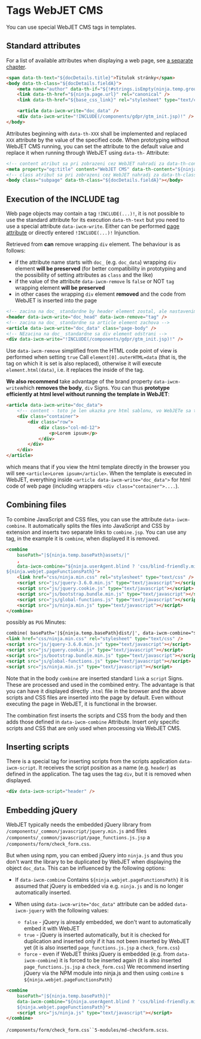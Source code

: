 # Tags WebJET CMS

You can use special WebJET CMS tags in templates.

## Standard attributes

For a list of available attributes when displaying a web page, see [a separate chapter](webjet-objects.md).

```html
<span data-th-text="${docDetails.title}">Titulok stránky</span>
<body data-th-class="${docDetails.fieldA}">
	<meta name="author" data-th-if="${!#strings.isEmpty(ninja.temp.group.author)}" data-th-content="${ninja.temp.group.author}" />
	<link data-th-href="${ninja.page.url}" rel="canonical" />
	<link data-th-href="${base_css_link}" rel="stylesheet" type="text/css" />

	<article data-iwcm-write="doc_data" />
	<div data-iwcm-write="!INCLUDE(/components/gdpr/gtm_init.jsp)!" />
</body>
```

Attributes beginning with `data-th-XXX` shall be implemented and replaced `XXX` attribute by the value of the specified code. When prototyping without WebJET CMS running, you can set the attribute to the default value and replace it when running through WebJET using `data-th-` Attribute:

```html
<!-- content atribut sa pri zobrazeni cez WebJET nahradi za data-th-content hodnotu -->
<meta property="og:title" content="WebJET CMS" data-th-content="${ninja.page.seoTitle}" />
<!-- class atribut sa pri zobrazeni cez WebJET nahradi za data-th-class hodnotu -->
<body class="subpage" data-th-class="${docDetails.fieldA}"></body>
```

## Execution of the INCLUDE tag

Web page objects may contain a tag `!INCLUDE(...)!`, it is not possible to use the standard attribute for its execution `data-th-text` but you need to use a special attribute `data-iwcm-write`. Either can be performed [page attribute](webjet-objects.md) or directly entered `!INCLUDE(...)!` Injunction.

Retrieved from **can** remove wrapping `div` element. The behaviour is as follows:
- if the attribute name starts with `doc_` (e.g. `doc_data`) wrapping `div` element **will be preserved** (for better compatibility in prototyping and the possibility of setting attributes as `class` and the like)
- if the value of the attribute `data-iwcm-remove` Is `false` or NOT `tag` wrapping element **will be preserved**
- in other cases the wrapping `div` element **removed** and the code from WebJET is inserted into the page
```html
<!-- zacina na doc_ standardne by header element zostal, ale nastavenim data-iwcm-remove="tag" header element odstranime -->
<header data-iwcm-write="doc_head" data-iwcm-remove="tag" />
<!-- zacina na doc_ standardne sa article element zachova -->
<article data-iwcm-write="doc_data" class="page-body" />
<!-- NEzacina na doc_ standardne sa div element odstrani -->
<div data-iwcm-write="!INCLUDE(/components/gdpr/gtm_init.jsp)!" />
```

Use `data-iwcm-remove` simplified from the HTML code point of view is performed when setting `true` Call `element[0].outerHTML=data` (that is, the tag on which it is set is also replaced), otherwise it will execute `element.html(data)`, i.e. it replaces the inside of the tag.

**We also recommend** take advantage of the brand property `data-iwcm-write`which **removes the body**, `div` Signs. You can thus **prototype efficiently at html level without running the template in WebJET**:
```html
<article data-iwcm-write="doc_data">
	<!-- content - toto je len ukazka pre html sablonu, vo WebJETe sa toto cele nahradi za obsah stranky -->
	<div class="container">
		<div class="row">
			<div class="col-md-12">
				<p>Lorem ipsum</p>
			</div>
		</div>
	</div>
</article>
```

which means that if you view the html template directly in the browser you will see `<article>Lorem ipsum</article>`. When the template is executed in WebJET, everything inside `<article data-iwcm-write="doc_data">` for html code of web page (including wrappers `<div class="container">....`).

## Combining files

To combine JavaScript and CSS files, you can use the attribute `data-iwcm-combine`. It automatically splits the files into JavaScript and CSS by extension and inserts two separate links to `combine.jsp`. You can use any tag, in the example it is `combine`, when displayed it is removed.

```html
<combine
	basePath="|${ninja.temp.basePath}assets/|"
	,
	data-iwcm-combine="${ninja.userAgent.blind ? 'css/blind-friendly.min.css' : ''}
${ninja.webjet.pageFunctionsPath}">
	<link href="css/ninja.min.css" rel="stylesheet" type="text/css" />
	<script src="js/jquery-3.6.0.min.js" type="text/javascript"></script>
	<script src="js/jquery.cookie.js" type="text/javascript"></script>
	<script src="js/bootstrap.bundle.min.js" type="text/javascript"></script>
	<script src="js/global-functions.js" type="text/javascript"></script>
	<script src="js/ninja.min.js" type="text/javascript"></script>
</combine>
```

possibly as `PUG` Minutes:

```html
combine( basePath='|${ninja.temp.basePath}dist/|', data-iwcm-combine="${ninja.userAgent.blind ? 'css/blind-friendly.min.css' : ''}\n"+ "${ninja.webjet.pageFunctionsPath}" )
<link href="css/ninja.min.css" rel="stylesheet" type="text/css" />
<script src="js/jquery-3.6.0.min.js" type="text/javascript"></script>
<script src="js/jquery.cookie.js" type="text/javascript"></script>
<script src="js/bootstrap.bundle.min.js" type="text/javascript"></script>
<script src="js/global-functions.js" type="text/javascript"></script>
<script src="js/ninja.min.js" type="text/javascript"></script>
```

Note that in the body `combine` are inserted standard `link` a `script` Signs. These are processed and used in the combined entry. The advantage is that you can have it displayed directly `.html` file in the browser and the above scripts and CSS files are inserted into the page by default. Even without executing the page in WebJET, it is functional in the browser.

The combination first inserts the scripts and CSS from the body and then adds those defined in `data-iwcm-combine` Attribute. Insert only specific scripts and CSS that are only used when processing via WebJET CMS.

## Inserting scripts

There is a special tag for inserting scripts from the scripts application `data-iwcm-script`. It receives the script position as a name (e.g. `header`) as defined in the application. The tag uses the tag `div`, but it is removed when displayed.

```html
<div data-iwcm-script="header" />
```

## Embedding jQuery

WebJET typically needs the embedded jQuery library from `/components/_common/javascript/jquery.min.js` and files `/components/_common/javascript/page_functions.js.jsp` a `/components/form/check_form.css`.

But when using npm, you can embed jQuery into `ninja.js` and thus you don't want the library to be duplicated by WebJET when displaying the object `doc_data`. This can be influenced by the following options:
- If `data-iwcm-combine` Contains `${ninja.webjet.pageFunctionsPath}` it is assumed that jQuery is embedded via e.g. `ninja.js` and is no longer automatically inserted.

- When using `data-iwcm-write="doc_data"` attribute can be added `data-iwcm-jquery` with the following values:
	- `false` - jQuery is already embedded, we don't want to automatically embed it with WebJET
	- `true` - jQuery is inserted automatically, but it is checked for duplication and inserted only if it has not been inserted by WebJET yet (it is also inserted `page_functions.js.jsp` a `check_form.css`)
	- `force` - even if WebJET thinks jQuery is embedded (e.g. from `data-iwcm-combine`) it is forced to be inserted again (it is also inserted `page_functions.js.jsp` a `check_form.css`)
We recommend inserting jQuery via the NPM module into ninja.js and then using `combine` s `${ninja.webjet.pageFunctionsPath}`

```html
<combine
	basePath="|${ninja.temp.basePath}|"
	data-iwcm-combine="${ninja.userAgent.blind ? 'css/blind-friendly.min.css' : ''}
    ${ninja.webjet.pageFunctionsPath}">
	<script src="js/ninja.js" type="text/javascript"></script>
</combine>
```

`/components/form/check_form.css``5-modules/md-checkform.scss`.
